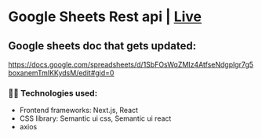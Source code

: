 # Google Sheets Rest api | [Live](https://orchan-googlesheets.netlify.app/)

## Google sheets doc that gets updated:

https://docs.google.com/spreadsheets/d/1SbFOsWqZMIz4AtfseNdgplgr7g5boxanemTmIKKydsM/edit#gid=0

### 👨‍💻 Technologies used:

- Frontend frameworks: Next.js, React
- CSS library: Semantic ui css, Semantic ui react
- axios
